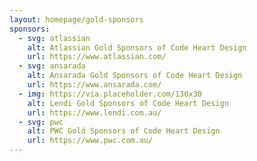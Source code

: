 ```yaml
---
layout: homepage/gold-sponsors
sponsors:
  - svg: atlassian
    alt: Atlassian Gold Sponsors of Code Heart Design
    url: https://www.atlassian.com/
  - svg: ansarada
    alt: Ansarada Gold Sponsors of Code Heart Design
    url: https://www.ansarada.com/
  - img: https://via.placeholder.com/130x30
    alt: Lendi Gold Sponsors of Code Heart Design
    url: https://www.lendi.com.au/
  - svg: pwc
    alt: PWC Gold Sponsors of Code Heart Design
    url: https://www.pwc.com.au/
---
```

